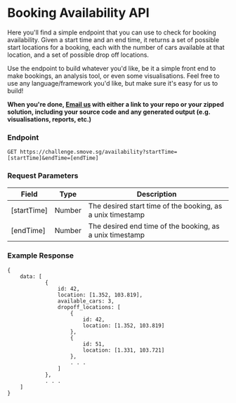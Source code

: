 # Booking Availability API
Here you'll find a simple endpoint that you can use to check for booking availability. Given a start time and an end time, it returns a set of possible start locations for a booking, each with the number of cars available at that location, and a set of possible drop off locations.

Use the endpoint to build whatever you'd like, be it a simple front end to make bookings, an analysis tool, or even some visualisations. Feel free to use any language/framework you'd like, but make sure it's easy for us to build!

**When you're done, [Email us](mailto:hr@smove.sg) with either a link to your repo or your zipped solution, including your source code and any generated output (e.g. visualisations, reports, etc.)**

### Endpoint
```
GET https://challenge.smove.sg/availability?startTime=[startTime]&endTime=[endTime]
```

### Request Parameters
| Field        | Type         | Description  |
| ------------- |-------------| -----|
| [startTime]      | Number | The desired start time of the booking, as a unix timestamp |
| [endTime]      | Number | The desired end time of the booking, as a unix timestamp |

### Example Response
```
{
	data: [
			{
				id: 42,
				location: [1.352, 103.819],
				available_cars: 3,
				dropoff_locations: [
					{ 
						id: 42,
						location: [1.352, 103.819]
					},
					{ 
						id: 51,
						location: [1.331, 103.721]
					},
					. . .
				]
			},
			. . .
	]
}
```

